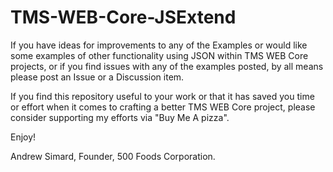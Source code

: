 # TMS-WEB-Core-JSExtend


If you have ideas for improvements to any of the Examples or would like some examples of other functionality using JSON within TMS WEB Core projects, or if you find issues with any of the examples posted, by all means please post an Issue or a Discussion item.

If you find this repository useful to your work or that it has saved you time or effort when it comes to crafting a better TMS WEB Core project, please consider supporting my efforts via "Buy Me A pizza".

Enjoy!

Andrew Simard, Founder,
500 Foods Corporation.
